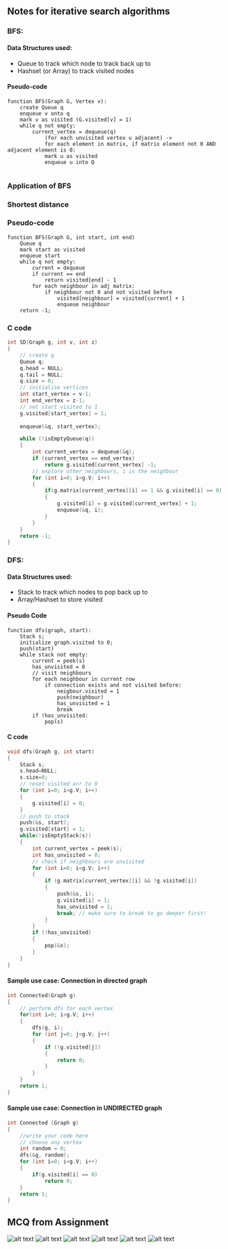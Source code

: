 ## Notes for iterative search algorithms

### BFS:
#### Data Structures used:
- Queue to track which node to track back up to
- Hashset (or Array) to track visited nodes 
#### Pseudo-code
```
function BFS(Graph G, Vertex v):
    create Queue q
    enqueue v onto q
    mark v as visited (G.visited[v] = 1)
    while q not empty:
        current_vertex = dequeue(q)
            (for each unvisited vertex u adjacent) ->
            for each element in matrix, if matrix element not 0 AND adjacent element is 0:
            mark u as visited
            enqueue u into Q
    
```

### Application of BFS
### Shortest distance
### Pseudo-code
```
function BFS(Graph G, int start, int end)
    Queue q
    mark start as visited
    enqueue start
    while q not empty:
        current = dequeue
        if current == end
            return visited[end] - 1
        for each neighbour in adj matrix:
            if neighbour not 0 and not visited before
                visited[neighbour] = visited[current] + 1
                enqueue neighbour
    return -1;
```
### C code
``` c
int SD(Graph g, int v, int z)
{
    // create q
    Queue q;
    q.head = NULL;
    q.tail = NULL;
    q.size = 0;
    // initialise vertices
    int start_vertex = v-1;
    int end_vertex = z-1;
    // set start visited to 1
    g.visited[start_vertex] = 1;
    
    enqueue(&q, start_vertex);

    while (!isEmptyQueue(q))
    {
        int current_vertex = dequeue(&q);
        if (current_vertex == end_vertex)
            return g.visited[current_vertex] -1;
        // explore other neighbours, i is the neighbour
        for (int i=0; i<g.V; i++)
        {
            if(g.matrix[current_vertex][i] == 1 && g.visited[i] == 0)
            {
                g.visited[i] = g.visited[current_vertex] + 1;
                enqueue(&q, i);
            }
        }
    }
    return -1;
}
```

### DFS:
#### Data Structures used:
- Stack to track which nodes to pop back up to
- Array/Hashset to store visited
#### Pseudo Code
``` pseudo
function dfs(graph, start):
    Stack s;
    initialize graph.visited to 0;
    push(start)
    while stack not empty:
        current = peek(s)
        has_unvisited = 0
        // visit neighbours
        for each neighbour in current row
            if connection exists and not visited before:
                neigbour.visited = 1
                push(neighbour)
                has_unvisited = 1
                break
        if !has_unvisited:
            pop(s)
```
#### C code
```c
void dfs(Graph g, int start)
{
    Stack s;
    s.head=NULL;
    s.size=0;
    // reset visited arr to 0
    for (int i=0; i<g.V; i++)
    {
        g.visited[i] = 0;
    }
    // push to stack
    push(&s, start);
    g.visited[start] = 1;
    while(!isEmptyStack(s))
    {
        int current_vertex = peek(s);
        int has_unvisited = 0;
        // check if neighbours are unvisited
        for (int i=0; i<g.V; i++)
        {
            if (g.matrix[current_vertex][i] && !g.visited[i])
            {
                push(&s, i);
                g.visited[i] = 1;
                has_unvisited = 1;
                break; // make sure to break to go deeper first!
            }
        }
        if (!has_unvisited)
        {
            pop(&s);
        }
    }
}
```
#### Sample use case: Connection in directed graph
```c
int Connected(Graph g)
{
    // perform dfs for each vertex
    for(int i=0; i<g.V; i++)
    {
        dfs(g, i);
        for (int j=0; j<g.V; j++)
        {
            if (!g.visited[j])
            {
                return 0;
            }
        }
    }
    return 1;
}

```

#### Sample use case: Connection in UNDIRECTED graph
```c
int Connected (Graph g)
{
    //write your code here
    // choose any vertex
    int random = 0;
    dfs(&g, random);
    for (int i=0; i<g.V; i++)
    {
        if(g.visited[i] == 0)
            return 0;
    }
    return 1;
}
```

## MCQ from Assignment
![alt text](img/image.png)
![alt text](img/image-0.png)
![alt text](img/image-1.png)
![alt text](img/image-2.png)
![alt text](img/image-3.png)
![alt text](img/image-4.png)